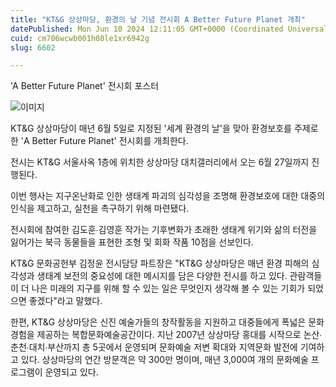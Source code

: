 ```yaml
---
title: "KT&G 상상마당, 환경의 날 기념 전시회 A Better Future Planet 개최"
datePublished: Mon Jun 10 2024 12:11:05 GMT+0000 (Coordinated Universal Time)
cuid: cm706wcwb001h08le1xr6942g
slug: 6602

---
```



'A Better Future Planet' 전시회 포스터

![이미지](https://cdn.hashnode.com/res/hashnode/image/upload/v1739260672073/12e97239-77ef-4501-8804-8b42a14847a5.jpeg)

KT&G 상상마당이 매년 6월 5일로 지정된 '세계 환경의 날'을 맞아 환경보호를 주제로 한 'A Better Future Planet' 전시회를 개최한다.

전시는 KT&G 서울사옥 1층에 위치한 상상마당 대치갤러리에서 오는 6월 27일까지 진행된다.

이번 행사는 지구온난화로 인한 생태계 파괴의 심각성을 조명해 환경보호에 대한 대중의 인식을 제고하고, 실천을 촉구하기 위해 마련됐다.

전시회에 참여한 김도훈∙김영훈 작가는 기후변화가 초래한 생태계 위기와 삶의 터전을 잃어가는 북극 동물들을 표현한 조형 및 회화 작품 10점을 선보인다.

KT&G 문화공헌부 김정윤 전시담당 파트장은 "KT&G 상상마당은 매년 환경 피해의 심각성과 생태계 보전의 중요성에 대한 메시지를 담은 다양한 전시를 하고 있다. 관람객들이 더 나은 미래의 지구를 위해 할 수 있는 일은 무엇인지 생각해 볼 수 있는 기회가 되었으면 좋겠다"라고 말했다.

한편, KT&G 상상마당은 신진 예술가들의 창작활동을 지원하고 대중들에게 폭넓은 문화 경험을 제공하는 복합문화예술공간이다. 지난 2007년 상상마당 홍대를 시작으로 논산∙춘천∙대치∙부산까지 총 5곳에서 운영되며 문화예술 저변 확대와 지역문화 발전에 기여하고 있다. 상상마당의 연간 방문객은 약 300만 명이며, 매년 3,000여 개의 문화예술 프로그램이 운영되고 있다.